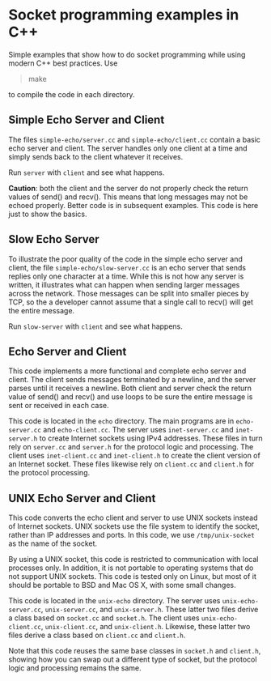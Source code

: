 # Socket programming examples in C++

Simple examples that show how to do socket programming while using
modern C++ best practices. Use

> make

to compile the code in each directory.

## Simple Echo Server and Client

The files `simple-echo/server.cc` and `simple-echo/client.cc` contain
a basic echo server and client. The server handles only one client at
a time and simply sends back to the client whatever it receives.

Run `server` with `client` and see what
happens.

**Caution**: both the client and the server do not properly check the
return values of send() and recv(). This means that long messages may
not be echoed properly. Better code is in subsequent examples. This code
is here just to show the basics.

## Slow Echo Server

To illustrate the poor quality of the code in the simple echo server
and client, the file `simple-echo/slow-server.cc` is an echo server
that sends replies only one character at a time. While this is not how
any server is written, it illustrates what can happen when sending
larger messages across the network. Those messages can be split into
smaller pieces by TCP, so the a developer cannot assume that a single
call to recv() will get the entire message.

Run `slow-server` with `client` and see what happens.

## Echo Server and Client

This code implements a more functional and complete echo server and
client. The client sends messages terminated by a newline, and the
server parses until it receives a newline. Both client and server
check the return value of send() and recv() and use loops to be sure
the entire message is sent or received in each case.

This code is located in the `echo` directory. The main programs are in
`echo-server.cc` and `echo-client.cc`. The server uses
`inet-server.cc` and `inet-server.h` to create Internet sockets using
IPv4 addresses. These files in turn rely on `server.cc` and `server.h`
for the protocol logic and processing. The client uses
`inet-client.cc` and `inet-client.h` to create the client version of
an Internet socket. These files likewise rely on `client.cc` and
`client.h` for the protocol processing.

## UNIX Echo Server and Client

This code converts the echo client and server to use UNIX sockets
instead of Internet sockets. UNIX sockets use the file system to identify
the socket, rather than IP addresses and ports. In this code, we use
`/tmp/unix-socket` as the name of the socket.

By using a UNIX socket, this code is restricted to communication with
local processes only. In addition, it is not portable to operating
systems that do not support UNIX sockets. This code is tested only on
Linux, but most of it should be portable to BSD and Mac OS X, with
some small changes.

This code is located in the `unix-echo` directory. The server uses
`unix-echo-server.cc`, `unix-server.cc`, and `unix-server.h`. These
latter two files derive a class based on `socket.cc` and
`socket.h`. The client uses `unix-echo-client.cc`, `unix-client.cc`,
and `unix-client.h`. Likewise, these latter two files derive a class
based on `client.cc` and `client.h`.

Note that this code reuses the same base classes in `socket.h` and `client.h`,
showing how you can swap out a different type of socket, but the protocol
logic and processing remains the same.
